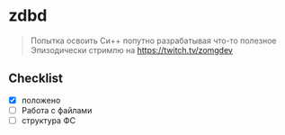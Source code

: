 # zdbd

> 
> Попытка освоить Си++ попутно разрабатывая что-то полезное
> Эпизодически стримлю на https://twitch.tv/zomgdev
>

## Checklist 
- [x]  положено 
- [ ] Работа с файлами
- [ ] структура ФС